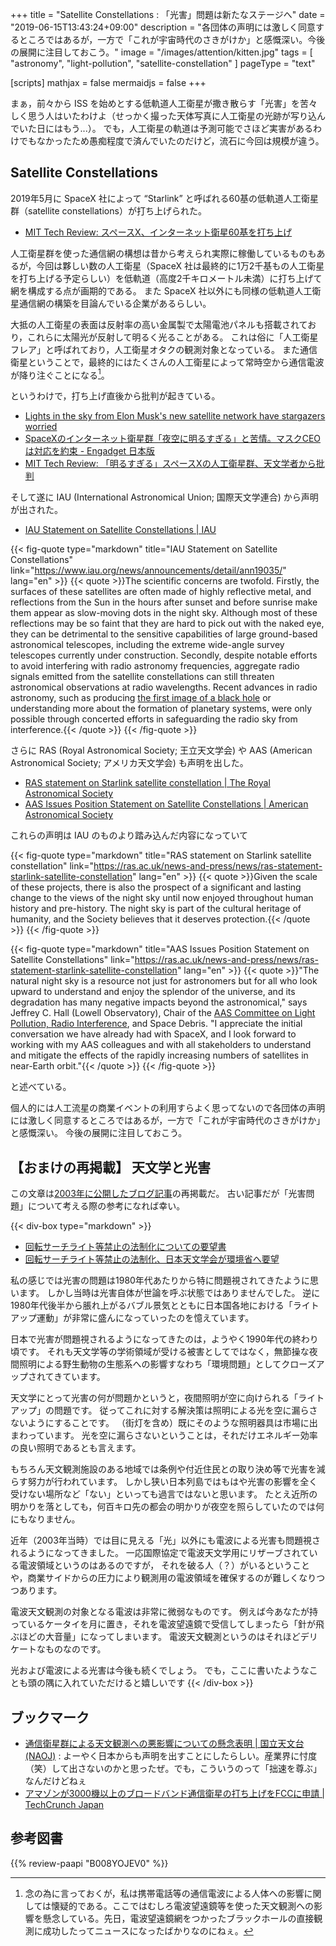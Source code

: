 +++
title = "Satellite Constellations : 「光害」問題は新たなステージへ"
date =  "2019-06-15T13:43:24+09:00"
description = "各団体の声明には激しく同意するところではあるが，一方で「これが宇宙時代のさきがけか」と感慨深い。今後の展開に注目しておこう。"
image = "/images/attention/kitten.jpg"
tags = [ "astronomy", "light-pollution", "satellite-constellation" ]
pageType = "text"

[scripts]
  mathjax = false
  mermaidjs = false
+++

まぁ，前々から ISS を始めとする低軌道人工衛星が撒き散らす「光害」を苦々しく思う人はいたわけよ（せっかく撮った天体写真に人工衛星の光跡が写り込んでいた日にはもう...）。
でも，人工衛星の軌道は予測可能でさほど実害があるわけでもなかったため愚痴程度で済んでいたのだけど，流石に今回は規模が違う。

## Satellite Constellations

2019年5月に SpaceX 社によって “Starlink” と呼ばれる60基の低軌道人工衛星群（satellite constellations）が打ち上げられた。

- [MIT Tech Review: スペースX、インターネット衛星60基を打ち上げ](https://www.technologyreview.jp/nl/spacex-has-launched-the-first-60-satellites-of-its-space-internet-system/)

人工衛星群を使った通信網の構想は昔から考えられ実際に稼働しているものもあるが，今回は夥しい数の人工衛星（SpaceX 社は最終的に1万2千基もの人工衛星を打ち上げる予定らしい）を低軌道（高度2千キロメートル未満）に打ち上げて網を構成する点が画期的である。
また SpaceX 社以外にも同様の低軌道人工衛星通信網の構築を目論んでいる企業があるらしい。

大抵の人工衛星の表面は反射率の高い金属製で太陽電池パネルも搭載されており，これらに太陽光が反射して明るく光ることがある。
これは俗に「人工衛星フレア」と呼ばれており，人工衛星オタクの観測対象となっている。
また通信衛星ということで，最終的にはたくさんの人工衛星によって常時空から通信電波が降り注ぐことになる[^r1]。

[^r1]: 念の為に言っておくが，私は携帯電話等の通信電波による人体への影響に関しては懐疑的である。ここではむしろ電波望遠鏡等を使った天文観測への影響を懸念している。先日，電波望遠鏡網をつかったブラックホールの直接観測に成功したってニュースになったばかりなのにねぇ。

というわけで，打ち上げ直後から批判が起きている。

- [Lights in the sky from Elon Musk's new satellite network have stargazers worried](https://phys.org/news/2019-05-sky-elon-musk-satellite-network.html)
- [SpaceXのインターネット衛星群「夜空に明るすぎる」と苦情。マスクCEOは対応を約束 - Engadget 日本版](https://japanese.engadget.com/2019/05/28/spacex-ceo/)
- [MIT Tech Review: 「明るすぎる」スペースXの人工衛星群、天文学者から批判](https://www.technologyreview.jp/nl/spacexs-starlink-satellites-are-clearly-visible-in-the-sky-and-astronomers-arent-happy/)

そして遂に IAU (International Astronomical Union; 国際天文学連合) から声明が出された。

- [IAU Statement on Satellite Constellations | IAU](https://www.iau.org/news/announcements/detail/ann19035/)

{{< fig-quote type="markdown" title="IAU Statement on Satellite Constellations" link="https://www.iau.org/news/announcements/detail/ann19035/" lang="en" >}}
{{< quote >}}The scientific concerns are twofold. Firstly, the surfaces of these satellites are often made of highly reflective metal, and reflections from the Sun in the hours after sunset and before sunrise make them appear as slow-moving dots in the night sky. Although most of these reflections may be so faint that they are hard to pick out with the naked eye, they can be detrimental to the sensitive capabilities of large ground-based astronomical telescopes, including the extreme wide-angle survey telescopes currently under construction. Secondly, despite notable efforts to avoid interfering with radio astronomy frequencies, aggregate radio signals emitted from the satellite constellations can still threaten astronomical observations at radio wavelengths. Recent advances in radio astronomy, such as producing [the first image of a black hole](https://iopscience.iop.org/article/10.3847/2041-8213/ab0e85/pdf) or understanding more about the formation of planetary systems, were only possible through concerted efforts in safeguarding the radio sky from interference.{{< /quote >}}
{{< /fig-quote >}}

さらに RAS (Royal Astronomical Society; 王立天文学会) や AAS (American Astronomical Society; アメリカ天文学会) も声明を出した。

- [RAS statement on Starlink satellite constellation | The Royal Astronomical Society](https://ras.ac.uk/news-and-press/news/ras-statement-starlink-satellite-constellation)
- [AAS Issues Position Statement on Satellite Constellations | American Astronomical Society](https://aas.org/media/press-releases/aas-issues-position-statement-satellite-constellations)

これらの声明は IAU のものより踏み込んだ内容になっていて

{{< fig-quote type="markdown" title="RAS statement on Starlink satellite constellation" link="https://ras.ac.uk/news-and-press/news/ras-statement-starlink-satellite-constellation" lang="en" >}}
{{< quote >}}Given the scale of these projects, there is also the prospect of a significant and lasting change to the views of the night sky until now enjoyed throughout human history and pre-history. The night sky is part of the cultural heritage of humanity, and the Society believes that it deserves protection.{{< /quote >}}
{{< /fig-quote >}}

{{< fig-quote type="markdown" title="AAS Issues Position Statement on Satellite Constellations" link="https://ras.ac.uk/news-and-press/news/ras-statement-starlink-satellite-constellation" lang="en" >}}
{{< quote >}}"The natural night sky is a resource not just for astronomers but for all who look upward to understand and enjoy the splendor of the universe, and its degradation has many negative impacts beyond the astronomical," says Jeffrey C. Hall (Lowell Observatory), Chair of the [AAS Committee on Light Pollution, Radio Interference](https://aas.org/comms/committee-light-pollution-radio-interference-and-space-debris), and Space Debris. "I appreciate the initial conversation we have already had with SpaceX, and I look forward to working with my AAS colleagues and with all stakeholders to understand and mitigate the effects of the rapidly increasing numbers of satellites in near-Earth orbit."{{< /quote >}}
{{< /fig-quote >}}

と述べている。

個人的には人工流星の商業イベントの利用すらよく思ってないので各団体の声明には激しく同意するところではあるが，一方で「これが宇宙時代のさきがけか」と感慨深い。
今後の展開に注目しておこう。

## 【おまけの再掲載】 天文学と光害

この文章は[2003年に公開したブログ記事](https://baldanders.info/blog/000011/ "天文学と光害 -- 戯れ言++")の再掲載だ。
古い記事だが「光害問題」について考える際の参考になれば幸い。

{{< div-box type="markdown" >}}

- [回転サーチライト等禁止の法制化についての要望書](http://www.asj.or.jp/news/031212.html)
- [回転サーチライト等禁止の法制化、日本天文学会が環境省へ要望](http://www.astroarts.co.jp/news/2003/12/12nao689/index-j.shtml)

私の感じでは光害の問題は1980年代あたりから特に問題視されてきたように思います。
しかし当時は光害自体が世論を呼ぶ状態ではありませんでした。
逆に1980年代後半から脹れ上がるバブル景気とともに日本国各地における「ライトアップ運動」が非常に盛んになっていったのを憶えています。

日本で光害が問題視されるようになってきたのは，ようやく1990年代の終わり頃です。
それも天文学等の学術領域が受ける被害としてではなく，無節操な夜間照明による野生動物の生態系への影響すなわち「環境問題」としてクローズアップされてきています。

天文学にとって光害の何が問題かというと，夜間照明が空に向けられる「ライトアップ」の問題です。
従ってこれに対する解決策は照明による光を空に漏らさないようにすることです。
（街灯を含め）既にそのような照明器具は市場に出まわっています。
光を空に漏らさないということは，それだけエネルギー効率の良い照明であるとも言えます。

もちろん天文観測施設のある地域では条例や付近住民との取り決め等で光害を減らす努力が行われています。
しかし狭い日本列島ではもはや光害の影響を全く受けない場所など「ない」といっても過言ではないと思います。
たとえ近所の明かりを落としても，何百キロ先の都会の明かりが夜空を照らしていたのでは何にもなりません。

近年（2003年当時）では目に見える「光」以外にも電波による光害も問題視されるようになってきました。
一応国際協定で電波天文学用にリザーブされている電波領域というのはあるのですが，
それを破る人（？）がいるということや，商業サイドからの圧力により観測用の電波領域を確保するのが難しくなりつつあります。

電波天文観測の対象となる電波は非常に微弱なものです。
例えば今あなたが持っているケータイを月に置き，それを電波望遠鏡で受信してしまったら「針が飛ぶほどの大音量」になってしまいます。
電波天文観測というのはそれほどデリケートなものなのです。

光および電波による光害は今後も続くでしょう。
でも，ここに書いたようなことも頭の隅に入れていただけると嬉しいです 
{{< /div-box >}}

## ブックマーク

- [通信衛星群による天文観測への悪影響についての懸念表明 | 国立天文台(NAOJ)](https://www.nao.ac.jp/news/topics/2019/20190709-satellites.html) : よーやく日本からも声明を出すことにしたらしい。産業界に忖度（笑）して出さないのかと思ったぜ。でも，こういうのって「拙速を尊ぶ」なんだけどねぇ
- [アマゾンが3000機以上のブロードバンド通信衛星の打ち上げをFCCに申請  |  TechCrunch Japan](https://jp.techcrunch.com/2019/07/10/2019-07-10-amazon-seeks-fcc-approval-to-launch-over-three-thousand-broadband-satellites/)

## 参考図書

{{% review-paapi "B008YOJEV0" %}} <!-- うちの居候が世界を掌握している！ -->
